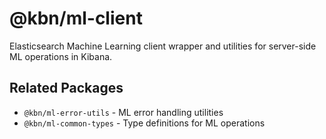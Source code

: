 # @kbn/ml-client

Elasticsearch Machine Learning client wrapper and utilities for server-side ML operations in Kibana.

## Related Packages

- `@kbn/ml-error-utils` - ML error handling utilities
- `@kbn/ml-common-types` - Type definitions for ML operations
